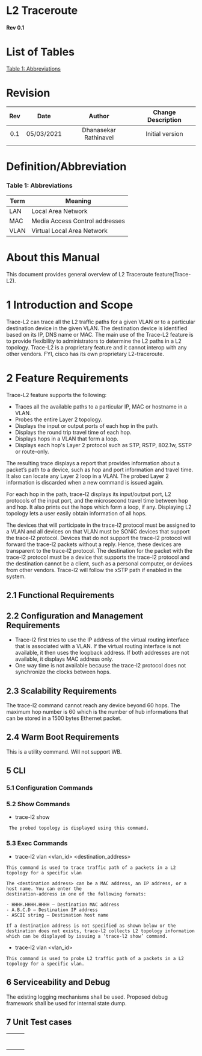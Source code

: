 # L2 Traceroute

#### Rev 0.1





# List of Tables

[Table 1: Abbreviations](#table-1-abbreviations)

# Revision
| Rev  |    Date    |       Author        | Change Description                                           |
|:--:|:--------:|:-----------------:|:------------------------------------------------------------:|
| 0.1  | 05/03/2021 |   Dhanasekar Rathinavel   | Initial version                                              |
|      |            |                      |                    |

# Definition/Abbreviation

### Table 1: Abbreviations

| **Term** | **Meaning**                    |
| -------- | ------------------------------ |
| LAN      | Local Area Network             |
| MAC      | Media Access Control addresses |
| VLAN     | Virtual Local Area Network     |

# About this Manual

This document provides general overview of L2 Traceroute feature(Trace-L2).



# 1 Introduction and Scope

Trace-L2 can trace all the L2 traffic paths for a given VLAN or to a particular destination device in the given VLAN. The destination device is identified based on its IP, DNS name or MAC. The main use of the Trace-L2 feature is to provide flexibility to administrators to determine the L2 paths in a L2 topology.
Trace-L2 is a proprietary feature and it cannot interop with any other vendors. FYI, cisco has its own proprietary L2-traceroute.

# 2 Feature Requirements

Trace-L2 feature supports the following:

- Traces all the available paths to a particular IP, MAC or hostname in a VLAN.
- Probes the entire Layer 2 topology.
- Displays the input or output ports of each hop in the path.
- Displays the round trip travel time of each hop.
- Displays hops in a VLAN that form a loop.
- Displays each hop's Layer 2 protocol such as STP, RSTP, 802.1w, SSTP or route-only.

The resulting trace displays a report that provides information about a packet’s path to a device, such as hop and port information and travel time. It also can locate any Layer 2 loop in a VLAN. The probed Layer 2 information is discarded when a new command is issued again.

For each hop in the path, trace-l2 displays its input/output port, L2 protocols of the input port, and the microsecond travel time between hop and hop. It also prints out the hops which form a loop, if any. Displaying L2 topology lets a user easily obtain information of all hops.

The devices that will participate in the trace-l2 protocol must be assigned to a VLAN and all devices on that VLAN must be SONiC devices that support the trace-l2 protocol.
Devices that do not support the trace-l2 protocol will forward the trace-l2 packets without a reply. Hence, these devices are transparent to the trace-l2 protocol.
The destination for the packet with the trace-l2 protocol must be a device that supports the trace-l2 protocol and the destination cannot be a client, such as a personal computer, or devices from other vendors.
Trace-l2 will follow the xSTP path if enabled in the system.


## 2.1 Functional Requirements


## 2.2 Configuration and Management Requirements
- Trace-l2 first tries to use the IP address of the virtual routing interface that is associated with a VLAN. If the virtual routing interface is not available, it then uses the loopback address. If both addresses are not available, it displays MAC address only.
- One way time is not available because the trace-l2 protocol does not synchronize the clocks between hops.


## 2.3 Scalability Requirements
The trace-l2 command cannot reach any device beyond 60 hops. The maximum hop number is 60 which is the number of hub informations that can be stored in a 1500 bytes Ethernet packet. 


## 2.4 Warm Boot Requirements

This is a utility command. Will not support WB.


## 5 CLI


### 5.1 Configuration Commands

### 5.2 Show Commands

- trace-l2 show
```
 The probed topology is displayed using this command.

```

### 5.3 Exec Commands

- trace-l2 vlan <vlan_id> <destination_address>

```
This command is used to trace traffic path of a packets in a L2 topology for a specific vlan

The <destination address> can be a MAC address, an IP address, or a host name. You can enter the
destination-address in one of the following formats:

- HHHH.HHHH.HHHH – Destination MAC address
- A.B.C.D – Destination IP address
- ASCII string – Destination host name

If a destination address is not specified as shown below or the destination does not exists, trace-l2 collects L2 topology information which can be displayed by issuing a ‘trace-l2 show’ command.
```

- trace-l2 vlan <vlan_id>
```
This command is used to probe L2 traffic path of a packets in a L2 topology for a specific vlan.
```


## 6 Serviceability and Debug

The existing logging mechanisms shall be used. Proposed debug framework shall be used for internal state dump.



## 7 Unit Test cases

|      |      |      |
| ---- | ---- | ---- |
|      |      |      |
|      |      |      |
|      |      |      |
|      |      |      |
|      |      |      |
|      |      |      |
|      |      |      |
